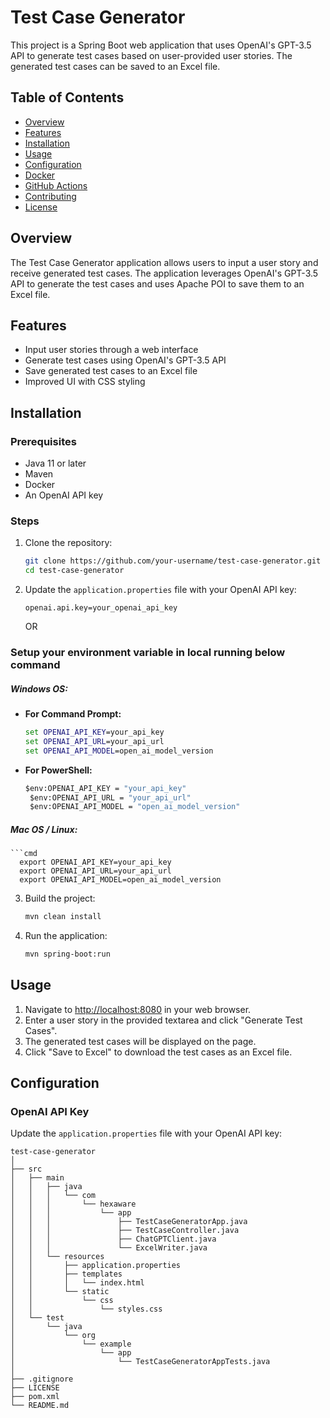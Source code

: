 # Test Case Generator

This project is a Spring Boot web application that uses OpenAI's GPT-3.5 API to generate test cases based on user-provided user stories. The generated test cases can be saved to an Excel file.

## Table of Contents
- [Overview](#overview)
- [Features](#features)
- [Installation](#installation)
- [Usage](#usage)
- [Configuration](#configuration)
- [Docker](#docker)
- [GitHub Actions](#github-actions)
- [Contributing](#contributing)
- [License](#license)

## Overview
The Test Case Generator application allows users to input a user story and receive generated test cases. The application leverages OpenAI's GPT-3.5 API to generate the test cases and uses Apache POI to save them to an Excel file.

## Features
- Input user stories through a web interface
- Generate test cases using OpenAI's GPT-3.5 API
- Save generated test cases to an Excel file
- Improved UI with CSS styling

## Installation

### Prerequisites
- Java 11 or later
- Maven
- Docker
- An OpenAI API key

### Steps
1. Clone the repository:
    ```sh
    git clone https://github.com/your-username/test-case-generator.git
    cd test-case-generator
    ```

2. Update the `application.properties` file with your OpenAI API key:
    ```properties
    openai.api.key=your_openai_api_key
    ```
   OR
### Setup your environment variable in local running below command

##### Windows OS:
- **For Command Prompt:**
  ```cmd
  set OPENAI_API_KEY=your_api_key
  set OPENAI_API_URL=your_api_url
  set OPENAI_API_MODEL=open_ai_model_version

- **For PowerShell:**
  ```cmd
  $env:OPENAI_API_KEY = "your_api_key"
   $env:OPENAI_API_URL = "your_api_url"
   $env:OPENAI_API_MODEL = "open_ai_model_version"
##### Mac OS / Linux:  
    ```cmd
      export OPENAI_API_KEY=your_api_key
      export OPENAI_API_URL=your_api_url
      export OPENAI_API_MODEL=open_ai_model_version

3. Build the project:
    ```sh
    mvn clean install
    ```

4. Run the application:
    ```sh
    mvn spring-boot:run
    ```

## Usage
1. Navigate to [http://localhost:8080](http://localhost:8080) in your web browser.
2. Enter a user story in the provided textarea and click "Generate Test Cases".
3. The generated test cases will be displayed on the page.
4. Click "Save to Excel" to download the test cases as an Excel file.

## Configuration

### OpenAI API Key
Update the `application.properties` file with your OpenAI API key:
```properties
test-case-generator
│
├── src
│   ├── main
│   │   ├── java
│   │   │   └── com
│   │   │       └── hexaware
│   │   │           └── app
│   │   │               ├── TestCaseGeneratorApp.java
│   │   │               ├── TestCaseController.java
│   │   │               ├── ChatGPTClient.java
│   │   │               └── ExcelWriter.java
│   │   └── resources
│   │       ├── application.properties
│   │       ├── templates
│   │       │   └── index.html
│   │       └── static
│   │           └── css
│   │               └── styles.css
│   └── test
│       └── java
│           └── org
│               └── example
│                   └── app
│                       └── TestCaseGeneratorAppTests.java
│
├── .gitignore
├── LICENSE
├── pom.xml
└── README.md
